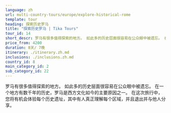 ```yaml
---
language: zh
url: multi-country-tours/europe/explore-historical-rome
template: tour
heading: 探索历史罗马
title: "探索历史罗马 | Tika Tours"
tour_id: 14
short_descr: 罗马有很多值得探索的地方。 如此多的历史层面很容易在公众眼中被遗忘。 在一个地方有数千年的历史，而罗马是其中一个主要原因
price_from: 4200
duration: 8天/ 7晚
itinerary: ./itinerary.zh.md
inclusions: ./inclusions.zh.md
country_id: 8
main_category_id: 2
sub_category_id: 22
---
```

罗马有很多值得探索的地方。 如此多的历史层面很容易在公众眼中被遗忘。 在一个地方有数千年的历史，罗马是西方文化如今的主要原因之一。 在这次旅行中，您将有机会体验每个历史遗址，其中有人真正理解每个区域，并且退出并与他人分享。
